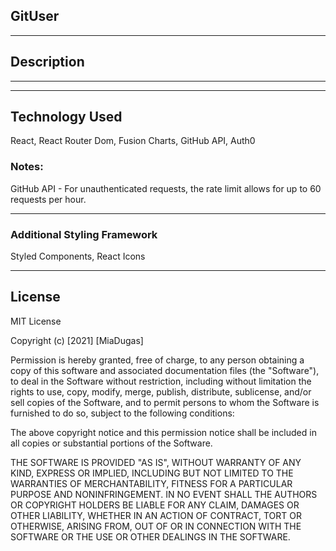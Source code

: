## GitUser

<hr>

## Description 



<hr>

<!-- ![Main View](https://github.com/miadugas/ImageShrinker/blob/main/assets/imageShrinker.png) -->

<hr>

## Technology Used
React, React Router Dom, Fusion Charts, GitHub API, Auth0

### Notes:
GitHub API - For unauthenticated requests, the rate limit allows for up to 60 requests per hour.

<hr>

### Additional Styling Framework
Styled Components, React Icons

<hr>

## License

MIT License

Copyright (c) [2021] [MiaDugas]

Permission is hereby granted, free of charge, to any person obtaining a copy
of this software and associated documentation files (the "Software"), to deal
in the Software without restriction, including without limitation the rights
to use, copy, modify, merge, publish, distribute, sublicense, and/or sell
copies of the Software, and to permit persons to whom the Software is
furnished to do so, subject to the following conditions:

The above copyright notice and this permission notice shall be included in all
copies or substantial portions of the Software.

THE SOFTWARE IS PROVIDED "AS IS", WITHOUT WARRANTY OF ANY KIND, EXPRESS OR
IMPLIED, INCLUDING BUT NOT LIMITED TO THE WARRANTIES OF MERCHANTABILITY,
FITNESS FOR A PARTICULAR PURPOSE AND NONINFRINGEMENT. IN NO EVENT SHALL THE
AUTHORS OR COPYRIGHT HOLDERS BE LIABLE FOR ANY CLAIM, DAMAGES OR OTHER
LIABILITY, WHETHER IN AN ACTION OF CONTRACT, TORT OR OTHERWISE, ARISING FROM,
OUT OF OR IN CONNECTION WITH THE SOFTWARE OR THE USE OR OTHER DEALINGS IN THE
SOFTWARE.

